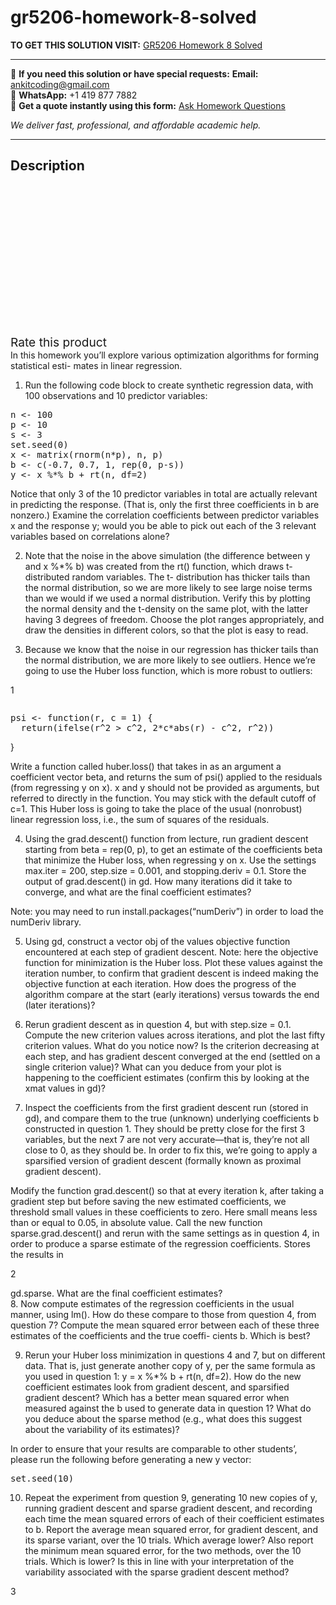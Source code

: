 # gr5206-homework-8-solved
**TO GET THIS SOLUTION VISIT:** [GR5206 Homework 8 Solved](https://www.ankitcodinghub.com/product/gr5206-homework-8-solved/)


---

📩 **If you need this solution or have special requests:** **Email:** ankitcoding@gmail.com  
📱 **WhatsApp:** +1 419 877 7882  
📄 **Get a quote instantly using this form:** [Ask Homework Questions](https://www.ankitcodinghub.com/services/ask-homework-questions/)

*We deliver fast, professional, and affordable academic help.*

---

<h2>Description</h2>



<div class="kk-star-ratings kksr-auto kksr-align-center kksr-valign-top" data-payload="{&quot;align&quot;:&quot;center&quot;,&quot;id&quot;:&quot;94754&quot;,&quot;slug&quot;:&quot;default&quot;,&quot;valign&quot;:&quot;top&quot;,&quot;ignore&quot;:&quot;&quot;,&quot;reference&quot;:&quot;auto&quot;,&quot;class&quot;:&quot;&quot;,&quot;count&quot;:&quot;0&quot;,&quot;legendonly&quot;:&quot;&quot;,&quot;readonly&quot;:&quot;&quot;,&quot;score&quot;:&quot;0&quot;,&quot;starsonly&quot;:&quot;&quot;,&quot;best&quot;:&quot;5&quot;,&quot;gap&quot;:&quot;4&quot;,&quot;greet&quot;:&quot;Rate this product&quot;,&quot;legend&quot;:&quot;0\/5 - (0 votes)&quot;,&quot;size&quot;:&quot;24&quot;,&quot;title&quot;:&quot;GR5206 Homework 8 Solved&quot;,&quot;width&quot;:&quot;0&quot;,&quot;_legend&quot;:&quot;{score}\/{best} - ({count} {votes})&quot;,&quot;font_factor&quot;:&quot;1.25&quot;}">

<div class="kksr-stars">

<div class="kksr-stars-inactive">
            <div class="kksr-star" data-star="1" style="padding-right: 4px">


<div class="kksr-icon" style="width: 24px; height: 24px;"></div>
        </div>
            <div class="kksr-star" data-star="2" style="padding-right: 4px">


<div class="kksr-icon" style="width: 24px; height: 24px;"></div>
        </div>
            <div class="kksr-star" data-star="3" style="padding-right: 4px">


<div class="kksr-icon" style="width: 24px; height: 24px;"></div>
        </div>
            <div class="kksr-star" data-star="4" style="padding-right: 4px">


<div class="kksr-icon" style="width: 24px; height: 24px;"></div>
        </div>
            <div class="kksr-star" data-star="5" style="padding-right: 4px">


<div class="kksr-icon" style="width: 24px; height: 24px;"></div>
        </div>
    </div>

<div class="kksr-stars-active" style="width: 0px;">
            <div class="kksr-star" style="padding-right: 4px">


<div class="kksr-icon" style="width: 24px; height: 24px;"></div>
        </div>
            <div class="kksr-star" style="padding-right: 4px">


<div class="kksr-icon" style="width: 24px; height: 24px;"></div>
        </div>
            <div class="kksr-star" style="padding-right: 4px">


<div class="kksr-icon" style="width: 24px; height: 24px;"></div>
        </div>
            <div class="kksr-star" style="padding-right: 4px">


<div class="kksr-icon" style="width: 24px; height: 24px;"></div>
        </div>
            <div class="kksr-star" style="padding-right: 4px">


<div class="kksr-icon" style="width: 24px; height: 24px;"></div>
        </div>
    </div>
</div>


<div class="kksr-legend" style="font-size: 19.2px;">
            <span class="kksr-muted">Rate this product</span>
    </div>
    </div>
<div class="page" title="Page 1">
<div class="layoutArea">
<div class="column">
In this homework you’ll explore various optimization algorithms for forming statistical esti- mates in linear regression.

1. Run the following code block to create synthetic regression data, with 100 observations and 10 predictor variables:

<pre>n &lt;- 100
p &lt;- 10
s &lt;- 3
set.seed(0)
x &lt;- matrix(rnorm(n*p), n, p)
b &lt;- c(-0.7, 0.7, 1, rep(0, p-s))
y &lt;- x %*% b + rt(n, df=2)
</pre>
Notice that only 3 of the 10 predictor variables in total are actually relevant in predicting the response. (That is, only the first three coefficients in b are nonzero.) Examine the correlation coefficients between predictor variables x and the response y; would you be able to pick out each of the 3 relevant variables based on correlations alone?

2. Note that the noise in the above simulation (the difference between y and x %*% b) was created from the rt() function, which draws t-distributed random variables. The t- distribution has thicker tails than the normal distribution, so we are more likely to see large noise terms than we would if we used a normal distribution. Verify this by plotting the normal density and the t-density on the same plot, with the latter having 3 degrees of freedom. Choose the plot ranges appropriately, and draw the densities in different colors, so that the plot is easy to read.

3. Because we know that the noise in our regression has thicker tails than the normal distribution, we are more likely to see outliers. Hence we’re going to use the Huber loss function, which is more robust to outliers:

1

</div>
</div>
</div>
<div class="page" title="Page 2">
<div class="layoutArea">
<div class="column">
<pre>psi &lt;- function(r, c = 1) {
  return(ifelse(r^2 &gt; c^2, 2*c*abs(r) - c^2, r^2))
</pre>
}

Write a function called huber.loss() that takes in as an argument a coefficient vector beta, and returns the sum of psi() applied to the residuals (from regressing y on x). x and y should not be provided as arguments, but referred to directly in the function. You may stick with the default cutoff of c=1. This Huber loss is going to take the place of the usual (nonrobust) linear regression loss, i.e., the sum of squares of the residuals.

4. Using the grad.descent() function from lecture, run gradient descent starting from beta = rep(0, p), to get an estimate of the coefficients beta that minimize the Huber loss, when regressing y on x. Use the settings max.iter = 200, step.size = 0.001, and stopping.deriv = 0.1. Store the output of grad.descent() in gd. How many iterations did it take to converge, and what are the final coefficient estimates?

Note: you may need to run install.packages(“numDeriv”) in order to load the numDeriv library.

5. Using gd, construct a vector obj of the values objective function encountered at each step of gradient descent. Note: here the objective function for minimization is the Huber loss. Plot these values against the iteration number, to confirm that gradient descent is indeed making the objective function at each iteration. How does the progress of the algorithm compare at the start (early iterations) versus towards the end (later iterations)?

6. Rerun gradient descent as in question 4, but with step.size = 0.1. Compute the new criterion values across iterations, and plot the last fifty criterion values. What do you notice now? Is the criterion decreasing at each step, and has gradient descent converged at the end (settled on a single criterion value)? What can you deduce from your plot is happening to the coefficient estimates (confirm this by looking at the xmat values in gd)?

7. Inspect the coefficients from the first gradient descent run (stored in gd), and compare them to the true (unknown) underlying coefficients b constructed in question 1. They should be pretty close for the first 3 variables, but the next 7 are not very accurate—that is, they’re not all close to 0, as they should be. In order to fix this, we’re going to apply a sparsified version of gradient descent (formally known as proximal gradient descent).

Modify the function grad.descent() so that at every iteration k, after taking a gradient step but before saving the new estimated coefficients, we threshold small values in these coefficients to zero. Here small means less than or equal to 0.05, in absolute value. Call the new function sparse.grad.descent() and rerun with the same settings as in question 4, in order to produce a sparse estimate of the regression coefficients. Stores the results in

2

</div>
</div>
</div>
<div class="page" title="Page 3">
<div class="layoutArea">
<div class="column">
gd.sparse. What are the final coefficient estimates?

</div>
</div>
<div class="layoutArea">
<div class="column">
8. Now compute estimates of the regression coefficients in the usual manner, using lm(). How do these compare to those from question 4, from question 7? Compute the mean squared error between each of these three estimates of the coefficients and the true coeffi- cients b. Which is best?

9. Rerun your Huber loss minimization in questions 4 and 7, but on different data. That is, just generate another copy of y, per the same formula as you used in question 1: y = x %*% b + rt(n, df=2). How do the new coefficient estimates look from gradient descent, and sparsified gradient descent? Which has a better mean squared error when measured against the b used to generate data in question 1? What do you deduce about the sparse method (e.g., what does this suggest about the variability of its estimates)?

In order to ensure that your results are comparable to other students’, please run the following before generating a new y vector:

<pre>set.seed(10)
</pre>
10. Repeat the experiment from question 9, generating 10 new copies of y, running gradient descent and sparse gradient descent, and recording each time the mean squared errors of each of their coefficient estimates to b. Report the average mean squared error, for gradient descent, and its sparse variant, over the 10 trials. Which average lower? Also report the minimum mean squared error, for the two methods, over the 10 trials. Which is lower? Is this in line with your interpretation of the variability associated with the sparse gradient descent method?

</div>
</div>
<div class="layoutArea">
<div class="column">
3

</div>
</div>
</div>
